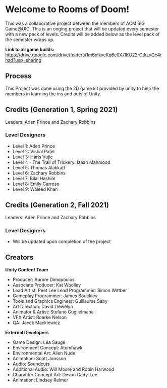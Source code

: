 # Welcome to Rooms of Doom!

This was a collaborative project between the members of ACM SIG Game@UIC. This is an onging project that will be updated every semester with a new pack of levels. Credits will be added below as the level pack of the semester wraps up. 

<b>Link to all game builds:</b>
https://drive.google.com/drive/folders/1m6nikveKq6c0X7IKO22rOtkzvQc4rhzd?usp=sharing

## Process

This Project was done using the 2D game kit provided by unity to help the members in learning the ins and outs of Unity.

## Credits (Generation 1, Spring 2021)
Leaders: Aden Prince and Zachary Robbins
### Level Designers 
* Level 1: Aden Prince 
* Level 2: Vishal Patel 
* Level 3: Haris Vujic 
* Level 4 - The Trail of Trickery: Izaan Mahmood 
* Level 5: Thomas Alakkatt 
* Level 6: Zachary Robbins 
* Level 7: Bilal Hashim 
* Level 8: Emily Carroso 
* Level 9: Waleed Khan 

## Credits (Generation 2, Fall 2021)
Leaders: Aden Prince and Zachary Robbins
### Level Designers 
* Will be updated upon completion of the project

## Creators 
<b>Unity Content Team </b> 
* Producer: Aurore Dimopoulos 
* Associate Producer: Kat Woolley 
* Lead Artist: Peet Lee Lead Programmer: Simon Wittber 
* Gameplay Programmer: James Bouckley 
* Tools and Graphics Engineer: Guillaume Saby 
* Art Direction: David Llewelyn 
* Animator & Artist: Stefano Guglielmana 
* VFX Artist: Roarke Nelson 
* QA: Jacek Mackiewicz 

<b>External Developers </b> 
* Game Design: Léa Saugé 
* Environment Concept: Atomhawk 
* Environmental Art: Alien Nude 
* Animation: Scott Jonsson 
* Audio: Soundcuts 
* Additional Audio: Will Moore and Robin Harwood 
* Character Concept Art: Devon Cady-Lee 
* Animation: Lindsey Reimer
